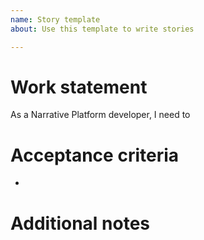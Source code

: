 ```yaml
---
name: Story template
about: Use this template to write stories

---
```


# Work statement
As a Narrative Platform developer, I need to 

# Acceptance criteria
* 

# Additional notes
